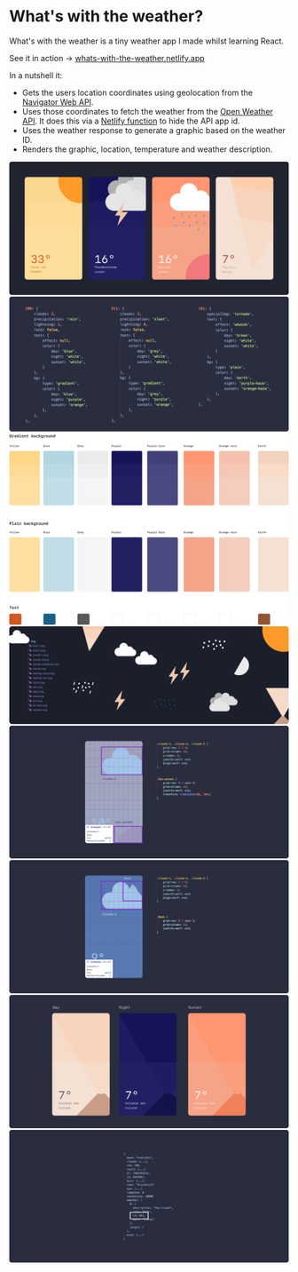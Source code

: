 # What's with the weather?

What's with the weather is a tiny weather app I made whilst learning React. 

See it in action -> [whats-with-the-weather.netlify.app](http://whats-with-the-weather.netlify.app/)

In a nutshell it: 
- Gets the users location coordinates using geolocation from the [Navigator Web API](https://developer.mozilla.org/en-US/docs/Web/API/Navigator).
- Uses those coordinates to fetch the weather from the [Open Weather API](https://openweathermap.org/api). It does this via a [Netlify function](https://www.netlify.com/products/functions/) to hide the API app id.
- Uses the weather response to generate a graphic based on the weather ID. 
- Renders the graphic, location, temperature and weather description. 

![Four examples of the app](./README/header.png)
![Examples of the weather graphic data](./README/data.png)
![Examples of the modular assets](./README/themes.png)
![All of the graphic assets](./README/assets.png)
![Example of grid at sunset](./README/sunset-example.png)
![Example of grid at night](./README/moon-example.png)
![Example showing different renderings depending on the time of day](./README/time-of-day-example.png)
![Example response, highlighting the weather ID](./README/id-in-response.png)
